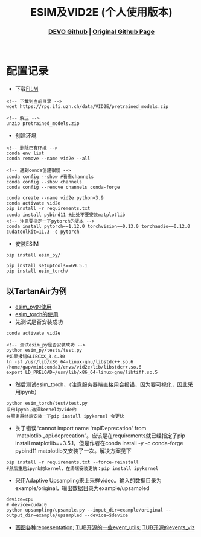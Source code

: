 [comment]: <> (# DEVO)

<!-- PROJECT LOGO -->

<p align="center">

  <h1 align="center"> ESIM及VID2E (个人使用版本)
  </h1>

[comment]: <> (  <h2 align="center">PAPER</h2>)
  <h3 align="center">
  <a href="https://github.com/KwanWaiPang/DEVO_comment">DEVO Github</a> 
  | <a href="https://github.com/uzh-rpg/rpg_vid2e">Original Github Page</a>
  </h3>
  <div align="center"></div>

<br>

# 配置记录
* 下载[FILM](https://github.com/google-research/frame-interpolation)
~~~
<!-- 下载到当前目录 -->
wget https://rpg.ifi.uzh.ch/data/VID2E/pretrained_models.zip

<!-- 解压 -->
unzip pretrained_models.zip
~~~

* 创建环境
~~~
<!-- 删除已有环境 -->
conda env list
conda remove --name vid2e --all

<!-- 遇到conda创建很慢 -->
conda config --show #看看channels
conda config --show channels
conda config --remove channels conda-forge

conda create --name vid2e python=3.9
conda activate vid2e
pip install -r requirements.txt
conda install pybind11 #此处不要安装matplotlib
<!-- 注意要指定一下pytorch的版本 -->
conda install pytorch==1.12.0 torchvision==0.13.0 torchaudio==0.12.0 cudatoolkit=11.3 -c pytorch

~~~

* 安装ESIM
~~~
pip install esim_py/

pip install setuptools==69.5.1
pip install esim_torch/
~~~

## 以TartanAir为例
* [esim_py的使用](https://github.com/uzh-rpg/rpg_vid2e/blob/master/esim_py/README.md)
* [esim_torch的使用](https://github.com/uzh-rpg/rpg_vid2e/blob/master/esim_torch/README.md)
* 先测试是否安装成功
~~~
conda activate vid2e

<!-- 测试esim_py是否安装成功 -->
python esim_py/tests/test.py
#如果报错GLIBCXX_3.4.30
ln -sf /usr/lib/x86_64-linux-gnu/libstdc++.so.6 /home/gwp/miniconda3/envs/vid2e/lib/libstdc++.so.6
export LD_PRELOAD=/usr/lib/x86_64-linux-gnu/libtiff.so.5
~~~
* 然后测试esim_torch，（注意服务器端直接用会报错，因为要可视化，因此采用ipynb）
~~~
python esim_torch/test/test.py
采用ipynb,选择kernel为vide的
在服务器终端安装一下pip install ipykernel 会更快
~~~
* 关于错误“cannot import name 'mplDeprecation' from 'matplotlib._api.deprecation”。应该是在requirements就已经指定了pip install matplotlib==3.5.1，但是作者在conda install -y -c conda-forge pybind11 matplotlib又安装了一次。解决方案见下
~~~
pip install -r requirements.txt --force-reinstall
#然后重启ipynb的kernel，在终端安装更快：pip install ipykernel 
~~~

* 采用Adaptive Upsampling来上采样video。输入的数据目录为example/original，输出数据目录为example/upsampled
~~~
device=cpu
# device=cuda:0
python upsampling/upsample.py --input_dir=example/original --output_dir=example/upsampled --device=$device
~~~

* [画图各种representation](https://github.com/LarryDong/event_representation); [TUB开源的一些event_utils](https://github.com/tub-rip/event_utils); [TUB开源的events_viz](https://github.com/tub-rip/events_viz)